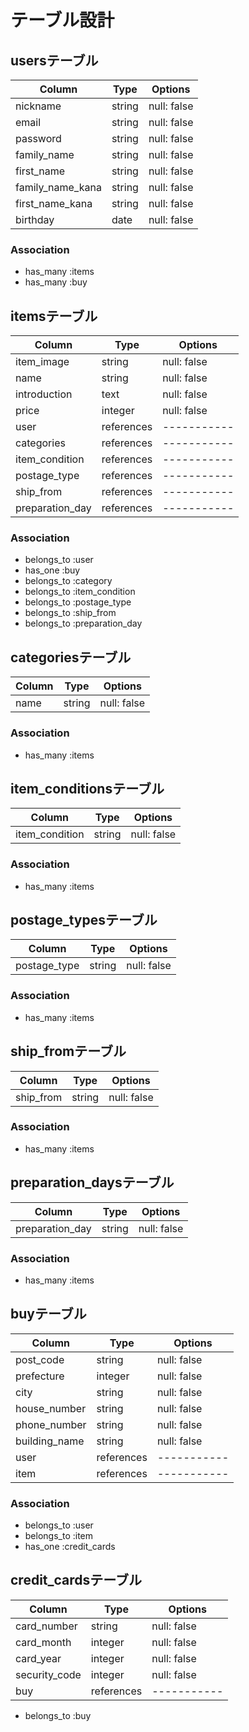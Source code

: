 # テーブル設計

## usersテーブル

| Column             | Type   | Options     |
| ----------         | ------ | ----------- |
| nickname           | string | null: false |
| email              | string | null: false |
| password           | string | null: false |
| family_name        | string | null: false |
| first_name         | string | null: false |
| family_name_kana   | string | null: false |
| first_name_kana    | string | null: false |
| birthday           | date   | null: false |

### Association

- has_many :items
- has_many :buy


## itemsテーブル

| Column             | Type       | Options     |
| ----------         | ------     | ----------- |
| item_image         | string     | null: false |
| name               | string     | null: false |
| introduction       | text       | null: false |
| price              | integer    | null: false |
| user               | references | ----------- |
| categories         | references | ----------- |
| item_condition     | references | ----------- |
| postage_type       | references | ----------- |
| ship_from          | references | ----------- |
| preparation_day    | references | ----------- |

### Association

- belongs_to :user
- has_one :buy
- belongs_to :category
- belongs_to :item_condition
- belongs_to :postage_type
- belongs_to :ship_from
- belongs_to :preparation_day


## categoriesテーブル

| Column       | Type       | Options     |
| ----------   | ------     | ----------- |
| name         | string     | null: false |

### Association

- has_many :items

## item_conditionsテーブル

| Column          | Type       | Options     |
| ----------      | ------     | ----------- |
| item_condition  | string     | null: false |

### Association

- has_many :items

## postage_typesテーブル

| Column         | Type       | Options     |
| ----------     | ------     | ----------- |
| postage_type   | string     | null: false |

### Association

- has_many :items

## ship_fromテーブル

| Column       | Type       | Options     |
| ----------   | ------     | ----------- |
| ship_from    | string     | null: false |

### Association

- has_many :items

## preparation_daysテーブル

| Column           | Type       | Options     |
| ----------       | ------     | ----------- |
| preparation_day  | string     | null: false |

### Association

- has_many :items


## buyテーブル

| Column         | Type       | Options     |
| ----------     | ------     | ----------- |
| post_code      | string     | null: false |
| prefecture     | integer    | null: false |
| city           | string     | null: false |
| house_number   | string     | null: false |
| phone_number   | string     | null: false |
| building_name  | string     | null: false |
| user           | references | ----------- |
| item           | references | ----------- |

### Association

- belongs_to :user
- belongs_to :item
- has_one :credit_cards

## credit_cardsテーブル

| Column          | Type       | Options     |
| ----------      | ------     | ----------- |
| card_number     | string     | null: false |
| card_month      | integer    | null: false |
| card_year       | integer    | null: false |
| security_code   | integer    | null: false |
| buy             | references | ----------- |

- belongs_to :buy